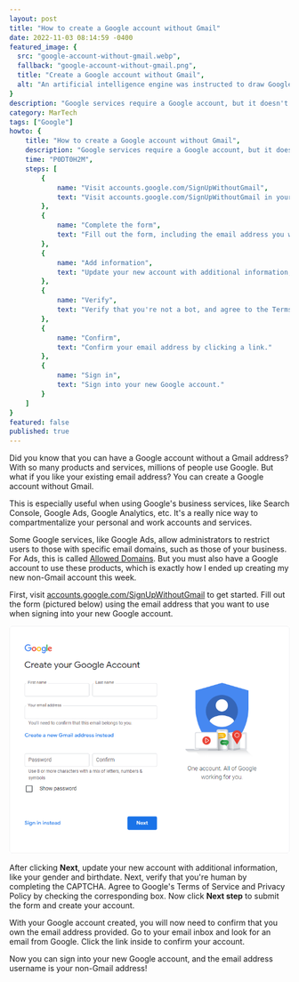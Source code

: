 ```yaml
---
layout: post
title: "How to create a Google account without Gmail"
date: 2022-11-03 08:14:59 -0400
featured_image: {
  src: "google-account-without-gmail.webp",
  fallback: "google-account-without-gmail.png",
  title: "Create a Google account without Gmail",
  alt: "An artificial intelligence engine was instructed to draw Google"
}
description: "Google services require a Google account, but it doesn't have to be with Gmail. Let's learn how to create a Google account without Gmail."
category: MarTech
tags: ["Google"]
howto: {
	title: "How to create a Google account without Gmail",
	description: "Google services require a Google account, but it doesn't have to be with Gmail. It's possible to create a Google account using a different email address.",
	time: "P0DT0H2M",
	steps: [
		{
			name: "Visit accounts.google.com/SignUpWithoutGmail",
			text: "Visit accounts.google.com/SignUpWithoutGmail in your browser."
		},
		{
			name: "Complete the form",
			text: "Fill out the form, including the email address you want to use with your new Google account."
		},
		{
			name: "Add information",
			text: "Update your new account with additional information, like your gender and birthdate."
		},
		{
			name: "Verify",
			text: "Verify that you're not a bot, and agree to the Terms of Service."
		},
		{
			name: "Confirm",
			text: "Confirm your email address by clicking a link."
		},
		{
			name: "Sign in",
			text: "Sign into your new Google account."
		}
	]
}
featured: false
published: true
---
```


Did you know that you can have a Google account without a Gmail address? With so many products and services, millions of people use Google. But what if you like your existing email address? You can create a Google account without Gmail.

This is especially useful when using Google's business services, like Search Console, Google Ads, Google Analytics, etc. It's a really nice way to compartmentalize your personal and work accounts and services.

Some Google services, like Google Ads, allow administrators to restrict users to those with specific email domains, such as those of your business. For Ads, this is called <a href="https://support.google.com/google-ads/answer/2375456?hl=en" target="_blank" class="font-bold">Allowed Domains</a>. But you must also have a Google account to use these products, which is exactly how I ended up creating my new non-Gmail account this week.

First, visit <a href="https://accounts.google.com/SignUpWithoutGmail" target="_blank">accounts.google.com/SignUpWithoutGmail</a> to get started. Fill out the form (pictured below) using the email address that you want to use when signing into your new Google account.

<picture class="block md:mx-12 xl:mx-0">
	<source type="image/webp" srcset="/assets/img/martech/create-your-google-account.webp" >
	<img src="/assets/img/martech/create-your-google-account.png" class="shadow" alt="Create your Google account without Gmail" />
</picture>

After clicking **Next**, update your new account with additional information, like your gender and birthdate. Next, verify that you're human by completing the CAPTCHA. Agree to Google's Terms of Service and Privacy Policy by checking the corresponding box. Now click **Next step** to submit the form and create your account.

With your Google account created, you will now need to confirm that you own the email address provided. Go to your email inbox and look for an email from Google. Click the link inside to confirm your account.

Now you can sign into your new Google account, and the email address username is your non-Gmail address!